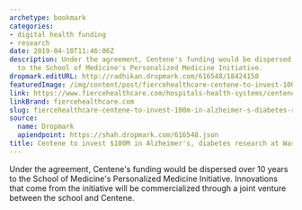```yaml
---
archetype: bookmark
categories:
- digital health funding
- research
date: 2019-04-10T11:46:06Z
description: Under the agreement, Centene's funding would be dispersed over 10 years
  to the School of Medicine's Personalized Medicine Initiative.
dropmark.editURL: http://radhikan.dropmark.com/616548/18424158
featuredImage: /img/content/post/fiercehealthcare-centene-to-invest-100m-in-alzheimer-s-diabetes-research-at-washington-university.jpg
link: https://www.fiercehealthcare.com/hospitals-health-systems/centene-to-fund-100m-alzheimer-s-diabetes-research-at-washington
linkBrand: fiercehealthcare.com
slug: fiercehealthcare-centene-to-invest-100m-in-alzheimer-s-diabetes-research-at-washington-university
source:
  name: Dropmark
  apiendpoint: https://shah.dropmark.com/616548.json
title: Centene to invest $100M in Alzheimer's, diabetes research at Washington University
---
```

Under the agreement, Centene's funding would be dispersed over 10 years to the School of Medicine's Personalized Medicine Initiative. Innovations that come from the initiative will be commercialized through a joint venture between the school and Centene. 